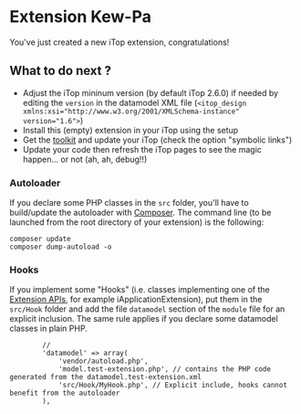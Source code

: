 # Extension Kew-Pa

You've just created a new iTop extension, congratulations!

## What to do next ?

  - Adjust the iTop mininum version (by default iTop 2.6.0) if needed by editing the `version` in the datamodel XML file (`<itop_design xmlns:xsi="http://www.w3.org/2001/XMLSchema-instance" version="1.6">`)
  - Install this (empty) extension in your iTop using the setup
  - Get the [toolkit](https://www.itophub.io/wiki/page?id=latest%3Acustomization%3Adatamodel) and update your iTop (check the option "symbolic links")
  - Update your code then refresh the iTop pages to see the magic happen... or not (ah, ah, debug!!)

### Autoloader
If you declare some PHP classes in the `src` folder, you'll have to build/update the autoloader with [Composer](https://getcomposer.org). The command line (to be launched from the root directory of your extension) is the following:

```
composer update
composer dump-autoload -o
```

### Hooks
If you implement some "Hooks" (i.e. classes implementing one of the [Extension APIs](https://www.itophub.io/wiki/page?id=2_7_0%3Acustomization%3Aextensions_api), for example iApplicationExtension), put them in the `src/Hook` folder and add the file `datamodel` section of the `module` file for an explicit inclusion. The same rule applies if you declare some datamodel classes in plain PHP.

```
		//
		'datamodel' => array(
			'vendor/autoload.php',
			'model.test-extension.php', // contains the PHP code generated from the datamodel.test-extension.xml
			'src/Hook/MyHook.php', // Explicit include, hooks cannot benefit from the autoloader
		),

```